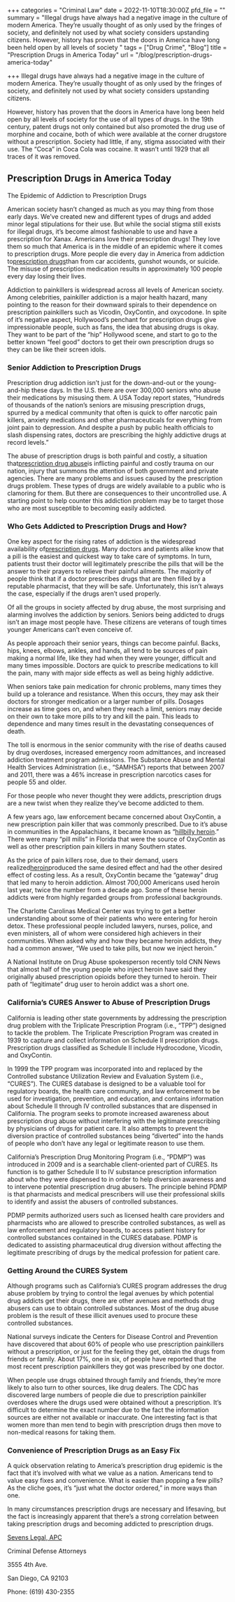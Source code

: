 +++
categories = "Criminal Law"
date = 2022-11-10T18:30:00Z
pfd_file = ""
summary = "Illegal drugs have always had a negative image in the culture of modern America. They’re usually thought of as only used by the fringes of society, and definitely not used by what society considers upstanding citizens. However, history has proven that the doors in America have long been held open by all levels of society "
tags = ["Drug Crime", "Blog"]
title = "Prescription Drugs in America Today"
url = "/blog/prescription-drugs-america-today"

+++
Illegal drugs have always had a negative image in the culture of modern America. They’re usually thought of as only used by the fringes of society, and definitely not used by what society considers upstanding citizens.

However, history has proven that the doors in America have long been held open by all levels of society for the use of all types of drugs. In the 19th century, patent drugs not only contained but also promoted the drug use of morphine and cocaine, both of which were available at the corner drugstore without a prescription. Society had little, if any, stigma associated with their use. The “Coca” in Coca Cola was cocaine. It wasn’t until 1929 that all traces of it was removed.

## Prescription Drugs in America Today

The Epidemic of Addiction to Prescription Drugs

American society hasn’t changed as much as you may thing from those early days. We’ve created new and different types of drugs and added minor legal stipulations for their use. But while the social stigma still exists for illegal drugs, it’s become almost fashionable to use and have a prescription for Xanax. Americans love their prescription drugs! They love them so much that America is in the middle of an epidemic where it comes to prescription drugs. More people die every day in America from addiction to[prescription drugs](https://www.sevenslegal.com/)than from car accidents, gunshot wounds, or suicide. The misuse of prescription medication results in approximately 100 people every day losing their lives.

Addiction to painkillers is widespread across all levels of American society. Among celebrities, painkiller addiction is a major health hazard, many pointing to the reason for their downward spirals to their dependence on prescription painkillers such as Vicodin, OxyContin, and oxycodone. In spite of it’s negative aspect, Hollywood’s penchant for prescription drugs give impressionable people, such as fans, the idea that abusing drugs is okay. They want to be part of the “hip” Hollywood scene, and start to go to the better known “feel good” doctors to get their own prescription drugs so they can be like their screen idols.

### Senior Addiction to Prescription Drugs

Prescription drug addiction isn’t just for the down-and-out or the young-and-hip these days. In the U.S. there are over 300,000 seniors who abuse their medications by misusing them. A USA Today report states, “Hundreds of thousands of the nation’s seniors are misusing prescription drugs, spurred by a medical community that often is quick to offer narcotic pain killers, anxiety medications and other pharmaceuticals for everything from joint pain to depression. And despite a push by public health officials to slash dispensing rates, doctors are prescribing the highly addictive drugs at record levels.”

The abuse of prescription drugs is both painful and costly, a situation that[prescription drug abuse](https://www.sevenslegal.com/)is inflicting painful and costly trauma on our nation, injury that summons the attention of both government and private agencies. There are many problems and issues caused by the prescription drugs problem. These types of drugs are widely available to a public who is clamoring for them. But there are consequences to their uncontrolled use. A starting point to help counter this addiction problem may be to target those who are most susceptible to becoming easily addicted.

### Who Gets Addicted to Prescription Drugs and How?

One key aspect for the rising rates of addiction is the widespread availability of[prescription drugs](https://www.sevenslegal.com/). Many doctors and patients alike know that a pill is the easiest and quickest way to take care of symptoms. In turn, patients trust their doctor will legitimately prescribe the pills that will be the answer to their prayers to relieve their painful ailments. The majority of people think that if a doctor prescribes drugs that are then filled by a reputable pharmacist, that they will be safe. Unfortunately, this isn’t always the case, especially if the drugs aren’t used properly.

Of all the groups in society affected by drug abuse, the most surprising and alarming involves the addiction by seniors. Seniors being addicted to drugs isn’t an image most people have. These citizens are veterans of tough times younger Americans can’t even conceive of.

As people approach their senior years, things can become painful. Backs, hips, knees, elbows, ankles, and hands, all tend to be sources of pain making a normal life, like they had when they were younger, difficult and many times impossible. Doctors are quick to prescribe medications to kill the pain, many with major side effects as well as being highly addictive.

When seniors take pain medication for chronic problems, many times they build up a tolerance and resistance. When this occurs, they may ask their doctors for stronger medication or a larger number of pills. Dosages increase as time goes on, and when they reach a limit, seniors may decide on their own to take more pills to try and kill the pain. This leads to dependence and many times result in the devastating consequences of death.

The toll is enormous in the senior community with the rise of deaths caused by drug overdoses, increased emergency room admittances, and increased addiction treatment program admissions. The Substance Abuse and Mental Health Services Administration (i.e., “SAMHSA”) reports that between 2007 and 2011, there was a 46% increase in prescription narcotics cases for people 55 and older.

For those people who never thought they were addicts, prescription drugs are a new twist when they realize they’ve become addicted to them.

A few years ago, law enforcement became concerned about OxyContin, a new prescription pain killer that was commonly prescribed. Due to it’s abuse in communities in the Appalachians, it became known as “[hillbilly heroin](https://www.sevenslegal.com/).” There were many “pill mills” in Florida that were the source of OxyContin as well as other prescription pain killers in many Southern states.

As the price of pain killers rose, due to their demand, users realized[heroin](https://www.sevenslegal.com/)produced the same desired effect and had the other desired effect of costing less. As a result, OxyContin became the “gateway” drug that led many to heroin addiction. Almost 700,000 Americans used heroin last year, twice the number from a decade ago. Some of these heroin addicts were from highly regarded groups from professional backgrounds.

The Charlotte Carolinas Medical Center was trying to get a better understanding about some of their patients who were entering for heroin detox. These professional people included lawyers, nurses, police, and even ministers, all of whom were considered high achievers in their communities. When asked why and how they became heroin addicts, they had a common answer, “We used to take pills, but now we inject heroin.”

A National Institute on Drug Abuse spokesperson recently told CNN News that almost half of the young people who inject heroin have said they originally abused prescription opioids before they turned to heroin. Their path of “legitimate” drug user to heroin addict was a short one.

### California’s CURES Answer to Abuse of Prescription Drugs

California is leading other state governments by addressing the prescription drug problem with the Triplicate Prescription Program (i.e., “TPP”) designed to tackle the problem. The Triplicate Prescription Program was created in 1939 to capture and collect information on Schedule II prescription drugs. Prescription drugs classified as Schedule II include Hydrocodone, Vicodin, and OxyContin.

In 1999 the TPP program was incorporated into and replaced by the Controlled substance Utilization Review and Evaluation System (i.e., “CURES”). The CURES database is designed to be a valuable tool for regulatory boards, the health care community, and law enforcement to be used for investigation, prevention, and education, and contains information about Schedule II through IV controlled substances that are dispensed in California. The program seeks to promote increased awareness about prescription drug abuse without interfering with the legitimate prescribing by physicians of drugs for patient care. It also attempts to prevent the diversion practice of controlled substances being “diverted” into the hands of people who don’t have any legal or legitimate reason to use them.

California’s Prescription Drug Monitoring Program (i.e., “PDMP”) was introduced in 2009 and is a searchable client-oriented part of CURES. Its function is to gather Schedule II to IV substance prescription information about who they were dispensed to in order to help diversion awareness and to intervene potential prescription drug abusers. The principle behind PDMP is that pharmacists and medical prescribers will use their professional skills to identify and assist the abusers of controlled substances.

PDMP permits authorized users such as licensed health care providers and pharmacists who are allowed to prescribe controlled substances, as well as law enforcement and regulatory boards, to access patient history for controlled substances contained in the CURES database. PDMP is dedicated to assisting pharmaceutical drug diversion without affecting the legitimate prescribing of drugs by the medical profession for patient care.

### Getting Around the CURES System

Although programs such as California’s CURES program addresses the drug abuse problem by trying to control the legal avenues by which potential drug addicts get their drugs, there are other avenues and methods drug abusers can use to obtain controlled substances. Most of the drug abuse problem is the result of these illicit avenues used to procure these controlled substances.

National surveys indicate the Centers for Disease Control and Prevention have discovered that about 60% of people who use prescription painkillers without a prescription, or just for the feeling they get, obtain the drugs from friends or family. About 17%, one in six, of people have reported that the most recent prescription painkillers they got was prescribed by one doctor.

When people use drugs obtained through family and friends, they’re more likely to also turn to other sources, like drug dealers. The CDC has discovered large numbers of people die due to prescription painkiller overdoses where the drugs used were obtained without a prescription. It’s difficult to determine the exact number due to the fact the information sources are either not available or inaccurate. One interesting fact is that women more than men tend to begin with prescription drugs then move to non-medical reasons for taking them.

### Convenience of Prescription Drugs as an Easy Fix

A quick observation relating to America’s prescription drug epidemic is the fact that it’s involved with what we value as a nation. Americans tend to value easy fixes and convenience. What is easier than popping a few pills? As the cliche goes, it’s “just what the doctor ordered,” in more ways than one.

In many circumstances prescription drugs are necessary and lifesaving, but the fact is increasingly apparent that there’s a strong correlation between taking prescription drugs and becoming addicted to prescription drugs.

[Sevens Legal, APC](https://www.sevenslegal.com/ "Sevens Legal, APC")

Criminal Defense Attorneys

3555 4th Ave.

San Diego, CA 92103

Phone: (619) 430-2355